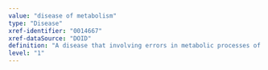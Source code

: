 ```yaml
---
value: "disease of metabolism"
type: "Disease"
xref-identifier: "0014667"
xref-dataSource: "DOID"
definition: "A disease that involving errors in metabolic processes of building or degradation of molecules."
level: "1"
---
```

